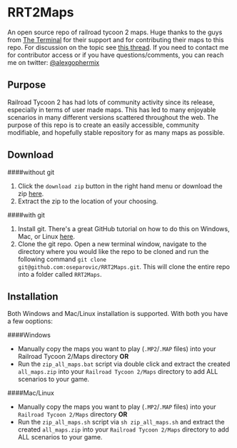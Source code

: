 RRT2Maps
========

An open source repo of railroad tycoon 2 maps. Huge thanks to the guys from [The Terminal](http://theterminal.dune2k.com/?p=rrt2) for their support and for contributing their maps to this repo. For discussion on the topic see [this thread](http://forum.dune2k.com/topic/25994-idea-git-repo-of-all-rrt2-maps/). If you need to contact me for contributor access or if you have questions/comments, you can reach me on twitter: [@alexgophermix](https://twitter.com/alexgophermix)

Purpose
-------

Railroad Tycoon 2 has had lots of community activity since its release, especially in terms of user made maps. This has led to many enjoyable scenarios in many different versions scattered throughout the web. The purpose of this repo is to create an easily accessible, community modifiable, and hopefully stable repository for as many maps as possible.

Download
--------

####without git
1. Click the `download zip` button in the right hand menu or download the zip [here](https://github.com/oseparovic/RRT2Maps/archive/master.zip).
2. Extract the zip to the location of your choosing.

####with git
1. Install git. There's a great GitHub tutorial on how to do this on Windows, Mac, or Linux [here](https://help.github.com/articles/set-up-git).
2. Clone the git repo. Open a new terminal window, navigate to the directory where you would like the repo to be cloned and run the following command `git clone git@github.com:oseparovic/RRT2Maps.git`. This will clone the entire repo into a folder called `RRT2Maps`.

Installation
------------

Both Windows and Mac/Linux installation is supported. With both you have a few ooptions:

####Windows
- Manually copy the maps you want to play (`.MP2`/`.MAP` files) into your Railroad Tycoon 2/Maps directory **OR**
- Run the `zip_all_maps.bat` script via double click and extract the created `all_maps.zip` into your `Railroad Tycoon 2/Maps` directory to add ALL scenarios to your game.

####Mac/Linux
- Manually copy the maps you want to play (`.MP2`/`.MAP` files) into your `Railroad Tycoon 2/Maps` directory **OR**
- Run the `zip_all_maps.sh` script via `sh zip_all_maps.sh` and extract the created `all_maps.zip` into your `Railroad Tycoon 2/Maps` directory to add ALL scenarios to your game.
